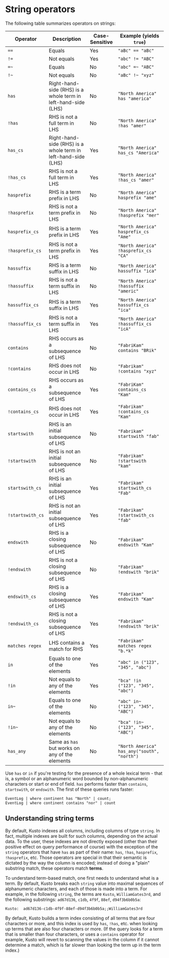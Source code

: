 # String operators

The following table summarizes operators on strings:

Operator        |Description                                                       |Case-Sensitive|Example (yields `true`)
----------------|------------------------------------------------------------------|--------------|-----------------------
`==`            |Equals                                                            |Yes           |`"aBc" == "aBc"`
`!=`            |Not equals                                                        |Yes           |`"abc" != "ABC"`
`=~`            |Equals                                                            |No            |`"abc" =~ "ABC"`
`!~`            |Not equals                                                        |No            |`"aBc" !~ "xyz"`
`has`           |Right-hand-side (RHS) is a whole term in left-hand-side (LHS)     |No            |`"North America" has "america"`
`!has`          |RHS is not a full term in LHS                                     |No            |`"North America" !has "amer"` 
`has_cs`        |Right-hand-side (RHS) is a whole term in left-hand-side (LHS)     |Yes           |`"North America" has_cs "America"`
`!has_cs`       |RHS is not a full term in LHS                                     |Yes           |`"North America" !has_cs "amer"` 
`hasprefix`     |RHS is a term prefix in LHS                                       |No            |`"North America" hasprefix "ame"`
`!hasprefix`    |RHS is not a term prefix in LHS                                   |No            |`"North America" !hasprefix "mer"` 
`hasprefix_cs`  |RHS is a term prefix in LHS                                       |Yes           |`"North America" hasprefix_cs "Ame"`
`!hasprefix_cs` |RHS is not a term prefix in LHS                                   |Yes           |`"North America" !hasprefix_cs "CA"` 
`hassuffix`     |RHS is a term suffix in LHS                                       |No            |`"North America" hassuffix "ica"`
`!hassuffix`    |RHS is not a term suffix in LHS                                   |No            |`"North America" !hassuffix "americ"`
`hassuffix_cs`  |RHS is a term suffix in LHS                                       |Yes           |`"North America" hassuffix_cs "ica"`
`!hassuffix_cs` |RHS is not a term suffix in LHS                                   |Yes           |`"North America" !hassuffix_cs "icA"`
`contains`      |RHS occurs as a subsequence of LHS                                |No            |`"FabriKam" contains "BRik"`
`!contains`     |RHS does not occur in LHS                                         |No            |`"Fabrikam" !contains "xyz"`
`contains_cs`   |RHS occurs as a subsequence of LHS                                |Yes           |`"FabriKam" contains_cs "Kam"`
`!contains_cs`  |RHS does not occur in LHS                                         |Yes           |`"Fabrikam" !contains_cs "Kam"`
`startswith`    |RHS is an initial subsequence of LHS                              |No            |`"Fabrikam" startswith "fab"`
`!startswith`   |RHS is not an initial subsequence of LHS                          |No            |`"Fabrikam" !startswith "kam"`
`startswith_cs` |RHS is an initial subsequence of LHS                              |Yes           |`"Fabrikam" startswith_cs "Fab"`
`!startswith_cs`|RHS is not an initial subsequence of LHS                          |Yes           |`"Fabrikam" !startswith_cs "fab"`
`endswith`      |RHS is a closing subsequence of LHS                               |No            |`"Fabrikam" endswith "Kam"`
`!endswith`     |RHS is not a closing subsequence of LHS                           |No            |`"Fabrikam" !endswith "brik"`
`endswith_cs`   |RHS is a closing subsequence of LHS                               |Yes           |`"Fabrikam" endswith "Kam"`
`!endswith_cs`  |RHS is not a closing subsequence of LHS                           |Yes           |`"Fabrikam" !endswith "brik"`
`matches regex` |LHS contains a match for RHS                                      |Yes           |`"Fabrikam" matches regex "b.*k"`
`in`            |Equals to one of the elements                                     |Yes           |`"abc" in ("123", "345", "abc")`
`!in`           |Not equals to any of the elements                                 |Yes           |`"bca" !in ("123", "345", "abc")`
`in~`           |Equals to one of the elements                                     |No            |`"abc" in~ ("123", "345", "ABC")`
`!in~`          |Not equals to any of the elements                                 |No            |`"bca" !in~ ("123", "345", "ABC")`
`has_any`       |Same as `has` but works on any of the elements                    |No            |`"North America" has_any("south", "north")`

Use `has` or `in` if you're testing for the presence of a whole lexical term - that is,
a symbol or an alphanumeric word bounded by non-alphanumeric characters or start or end of field.
`has` performs faster than `contains`, `startswith`, or `endswith`.
The first of these queries runs faster:

<!-- csl -->
```
EventLog | where continent has "North" | count;
EventLog | where continent contains "nor" | count
```

## Understanding string terms

By default, Kusto indexes all columns, including columns of type `string`.
In fact, multiple indexes are built for such columns, depending on the actual
data. To the user, these indexes are not directly exposed (other than their
positive effect on query performance of course) with the exception of the
`string` operators that have `has` as part of their name: `has`, `!has`,
`hasprefix`, `!hasprefix`, etc. Those operators are special in that their semantic
is dictated by the way the column is encoded; instead of doing a "plain"
substring match, these operators match **terms**.

To understand term-based match, one first needs to understand what is a
term. By default, Kusto breaks each `string` value into maximal sequences of
alphanumeric characters, and each of those is made into a term. For example,
in the following `string`, the terms are `Kusto`, `WilliamGates3rd`, and
the following substrings: `ad67d136`, `c1db`, `4f9f`, `88ef`, `d94f3b6b0b5a`:

```
Kusto:  ad67d136-c1db-4f9f-88ef-d94f3b6b0b5a;;WilliamGates3rd
```

By default, Kusto builds a term index consisting of all terms that are
four characters or more, and this index is used by `has`, `!has`, etc.
when looking up terms that are also four characters or more. (If the query
looks for a term that is smaller than four characters, or uses a `contains`
operator for example, Kusto will revert to scanning the values in the column
if it cannot determine a match, which is far slower than looking the term
up in the term index.)

